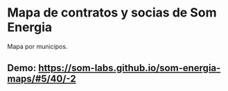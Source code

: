 # Mapa de contratos y socias de Som Energia

Mapa por municipos.

## Demo: https://som-labs.github.io/som-energia-maps/#5/40/-2
